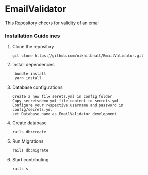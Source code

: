 # EmailValidator
This Repository checks for validity of an email 

### Installation Guidelines

1. Clone the repository

    ```
    git clone https://github.com/nikhilbhatt/EmailValidator.git
    ```
2. Install dependencies

   ```
    bundle install
    yarn install
    ```
3. Database configurations
    ```
    Create a new file serets.yml in config folder
    Copy secretsdemo.yml file content to secrets.yml
    Configure your respective username and password in config/secrets.yml
    set Database name as EmailValidator_development 
    ```


4. Create database

    ```
    rails db:create
    ```
5. Run Migrations

    ```
    rails db:migrate
    ```
5. Start contributing

    ```
    rails s
    ```

